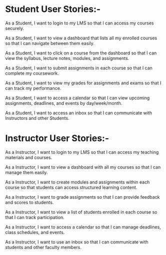 # Student User Stories:-

As a Student, I want to login to my LMS so that I can access my courses securely.

As a Student, I want to view a dashboard that lists all my enrolled courses so that I can navigate between them easily.

As a Student, I want to click on a course from the dashboard so that I can view the syllabus, lecture notes, modules, and assignments.

As a Student, I want to submit assignments in each course so that I can complete my coursework.

As a Student, I want to view my grades for assignments and exams so that I can track my performance.

As a Student, I want to access a calendar so that I can view upcoming assignments, deadlines, and events by day/week/month.

As a Student, I want to access an inbox so that I can communicate with Instructors and other Students.

# Instructor User Stories:-

As a Instructor, I want to login to my LMS so that I can access my teaching materials and courses.

As a Instructor, I want to view a dashboard with all my courses so that I can manage them easily.

As a Instructor, I want to create modules and assignments within each course so that students can access structured learning content.

As a Instructor, I want to grade assignments so that I can provide feedback and scores to students.

As a Instructor, I want to view a list of students enrolled in each course so that I can track participation.

As a Instructor, I want to access a calendar so that I can manage deadlines, class schedules, and events.

As a Instructor, I want to use an inbox so that I can communicate with students and other faculty members.